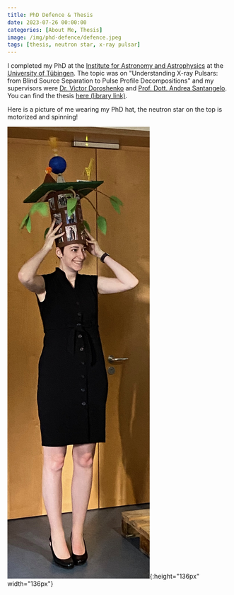 ```yaml
---
title: PhD Defence & Thesis
date: 2023-07-26 00:00:00
categories: [About Me, Thesis]
image: /img/phd-defence/defence.jpeg
tags: [thesis, neutron star, x-ray pulsar]
---
```


I completed my PhD at the [Institute for Astronomy and Astrophysics](https://uni-tuebingen.de/index.php?id=3130) at the [University of Tübingen](https://uni-tuebingen.de). The topic was on "Understanding X-ray Pulsars: from Blind Source Separation to Pulse Profile Decompositions" and my supervisors were [Dr. Victor Doroshenko](https://doroshv.github.io) and [Prof. Dott. Andrea Santangelo](https://uni-tuebingen.de/fakultaeten/mathematisch-naturwissenschaftliche-fakultaet/fachbereiche/physik/institute/astronomie-astrophysik/institut/astronomie/forschung/prof-santangelo-abteilung-hochenergieastrophysik/ueber-uns/santangelo-persoenliche-seite/). You can find the thesis [here (library link)](https://publikationen.uni-tuebingen.de/xmlui/handle/10900/144225).

Here is a picture of me wearing my PhD hat, the neutron star on the top is motorized and spinning!

![Hat](/img/phd-defence/phd-hat.jpeg){:height="136px" width="136px"}

